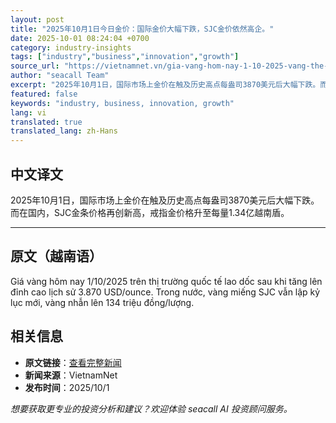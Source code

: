 ```yaml
---
layout: post
title: "2025年10月1日今日金价：国际金价大幅下跌，SJC金价依然高企。"
date: 2025-10-01 08:24:04 +0700
category: industry-insights
tags: ["industry","business","innovation","growth"]
source_url: "https://vietnamnet.vn/gia-vang-hom-nay-1-10-2025-vang-the-gioi-giam-sau-sjc-van-cao-vut-2447829.html"
author: "seacall Team"
excerpt: "2025年10月1日，国际市场上金价在触及历史高点每盎司3870美元后大幅下跌。而在国内，SJC金条价格再创新高，戒指金价格升至每量1.34亿越南盾。..."
featured: false
keywords: "industry, business, innovation, growth"
lang: vi
translated: true
translated_lang: zh-Hans
---
```


## 中文译文

2025年10月1日，国际市场上金价在触及历史高点每盎司3870美元后大幅下跌。而在国内，SJC金条价格再创新高，戒指金价格升至每量1.34亿越南盾。

---

## 原文（越南语）

Giá vàng hôm nay 1/10/2025 trên thị trường quốc tế lao dốc sau khi tăng lên đỉnh cao lịch sử 3.870 USD/ounce. Trong nước, vàng miếng SJC vẫn lập kỷ lục mới, vàng nhẫn lên 134 triệu đồng/lượng.

## 相关信息

- **原文链接**：[查看完整新闻](https://vietnamnet.vn/gia-vang-hom-nay-1-10-2025-vang-the-gioi-giam-sau-sjc-van-cao-vut-2447829.html)
- **新闻来源**：VietnamNet
- **发布时间**：2025/10/1

*想要获取更专业的投资分析和建议？欢迎体验 seacall AI 投资顾问服务。*